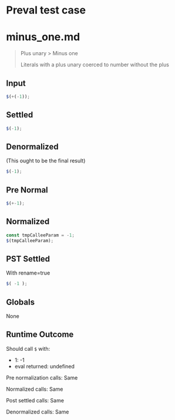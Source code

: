 # Preval test case

# minus_one.md

> Plus unary > Minus one
>
> Literals with a plus unary coerced to number without the plus

## Input

`````js filename=intro
$(+(-1));
`````

## Settled


`````js filename=intro
$(-1);
`````

## Denormalized
(This ought to be the final result)

`````js filename=intro
$(-1);
`````

## Pre Normal


`````js filename=intro
$(+-1);
`````

## Normalized


`````js filename=intro
const tmpCalleeParam = -1;
$(tmpCalleeParam);
`````

## PST Settled
With rename=true

`````js filename=intro
$( -1 );
`````

## Globals

None

## Runtime Outcome

Should call `$` with:
 - 1: -1
 - eval returned: undefined

Pre normalization calls: Same

Normalized calls: Same

Post settled calls: Same

Denormalized calls: Same
